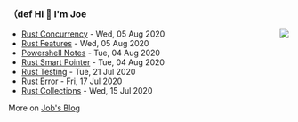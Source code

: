 ### （def Hi 👋 I'm Joe

<img align="right" src="https://github-readme-stats.vercel.app/api?username=holicc&show_icons=true&icon_color=805AD5&text_color=718096&bg_color=ffffff&hide_title=true" />

* [Rust Concurrency](https://holicc.github.io/2020/08/rust-concurrency/) - Wed, 05 Aug 2020 
* [Rust Features](https://holicc.github.io/2020/08/rust-features/) - Wed, 05 Aug 2020 
* [Powershell Notes](https://holicc.github.io/2020/08/powershell-notes/) - Tue, 04 Aug 2020 
* [Rust Smart Pointer](https://holicc.github.io/2020/08/rust-smart-pointer/) - Tue, 04 Aug 2020 
* [Rust Testing](https://holicc.github.io/2020/07/rust-testing/) - Tue, 21 Jul 2020 
* [Rust Error](https://holicc.github.io/2020/07/rust-error/) - Fri, 17 Jul 2020 
* [Rust Collections](https://holicc.github.io/2020/07/rust-collections/) - Wed, 15 Jul 2020 

More on [Job's Blog](https://holicc.github.io/)